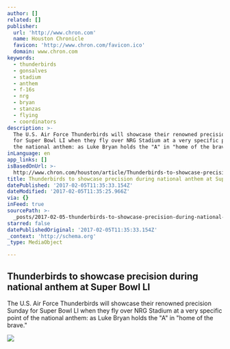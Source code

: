 ```yaml
---
author: []
related: []
publisher:
  url: 'http://www.chron.com'
  name: Houston Chronicle
  favicon: 'http://www.chron.com/favicon.ico'
  domain: www.chron.com
keywords:
  - thunderbirds
  - gonsalves
  - stadium
  - anthem
  - f-16s
  - nrg
  - bryan
  - stanzas
  - flying
  - coordinators
description: >-
  The U.S. Air Force Thunderbirds will showcase their renowned precision Sunday
  for Super Bowl LI when they fly over NRG Stadium at a very specific point of
  the national anthem: as Luke Bryan holds the "A" in "home of the brave."
inLanguage: en
app_links: []
isBasedOnUrl: >-
  http://www.chron.com/houston/article/Thunderbirds-to-showcase-precision-during-10908661.php
title: Thunderbirds to showcase precision during national anthem at Super Bowl LI
datePublished: '2017-02-05T11:35:33.154Z'
dateModified: '2017-02-05T11:35:25.966Z'
via: {}
inFeed: true
sourcePath: >-
  _posts/2017-02-05-thunderbirds-to-showcase-precision-during-national-anthem-at.md
starred: false
datePublishedOriginal: '2017-02-05T11:35:33.154Z'
_context: 'http://schema.org'
_type: MediaObject

---
```

<article style=""><h1>Thunderbirds to showcase precision during national anthem at Super Bowl LI</h1><p>The U.S. Air Force Thunderbirds will showcase their renowned precision Sunday for Super Bowl LI when they fly over NRG Stadium at a very specific point of the national anthem: as Luke Bryan holds the "A" in "home of the brave."</p><img src="http://ww1.hdnux.com/photos/56/76/43/12314868/3/rawImage.jpg" /></article>